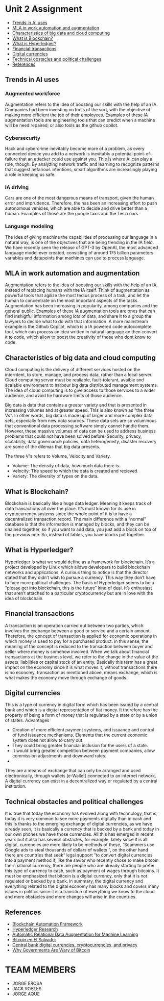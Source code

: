 # Unit 2 Assignment

- [Trends in AI uses](#Trends-in-AI-uses)
- [MLA in work automation and augmentation](#MLA-in-work-automation-and-augmentation)
- [Characteristics of big data and cloud computing](#Characteristics-of-big-data-and-cloud-computing)
- [What is Blockchain?](#What-is-Blockchain?)
- [What is Hyperledger?](#What-is-Hyperledger?)
- [Financial transactions](#Financial-transactions)
- [Digital currencies](#Digital-currencies)
- [Technical obstacles and political challenges](#Technical-obstacles-and-political-challenges)
- [References](#References)

## Trends in AI uses
### Augmented workforce
Augmentation refers to the idea of boosting our skills with the help of an IA. Companies had been investing on tools of the sort, with the objective of making more efficient the job of their employees. Examples of these IA augmentation tools are engineering tools that can predict when a machine will be need repaired; or also tools as the github copilot.

### Cybersecurity
Hack and cybercrime inevitably become more of a problem, as every connected device you add to a network is inevitably a potential point-of-failure that an attacker could use against you. This is where AI can play a role, though. By analyzing network traffic and learning to recognize patterns that suggest nefarious intentions, smart algorithms are increasingly playing a role in keeping us safe.

### IA driving
Cars are one of the most dangerous means of transport, given the human error and imprudence. Therefore, the has been an increasing effort to push autonomous vehicles, which are able to decide and drive better than a human. Examples of those are the google taxis and the Tesla cars. 

### Language modeling
The idea of giving machine the capabilities of processing our language in a natural way, is one of the objectives that are being trending in the IA field. 
We have recently seen the release of GPT-3 by OpenAI, the most advanced language model ever created, consisting of around 175 billion parameters variables and datapoints that machines can use to process language.


## MLA in work automation and augmentation
Augmentation refers to the idea of boosting our skills with the help of an IA, instead of replacing humans with the IA itself. Think of augmentation as powerful tools that agilize the most tedius process of a task, and let the human to concentrate on the most important aspects of the tasks. Augmentation has been increasing in popularity, among companies and the general public. Examples of these IA augmentation tools are ones that can find inshigtful information among lots of data, and share it to a group the lawyers to decide what to do with that information. A more mainstream example is the Github Copilot, which is a IA powered code autocomplete tool, which can process an idea written in natural language an then convert it to code, which allow to boost the creativity of those who dont know to code.


## Characteristics of big data and cloud computing
Cloud computing is the delivery of different services hosted on the interntent, to store, manage, and process data, rather than a local server. Cloud computing server must be realiable, fault-tolerant, avaible and scalable environment to harbour big data distributed management systems. The idea of cloud computing is to give access to those services to a wider audience, and avoid he hardware limits of those audience.

Big data is data that contains a greater variety and that is presented in increasing volumes and at greater speed. This is also known as "the three Vs". In other words, big data is made up of larger and more complex data sets, especially from new data sources. These data sets are so voluminous that conventional data processing software simply cannot handle them. However, these massive volumes of data can be used to address business problems that could not have been solved before. Security, privacy, scalability, data governance policies, data heterogeneity, disaster recovery are some of the dilemas that big data presents.

The three V's refers to Volume, Velocity and Variety.

- Volume: The density of data, how much data there is.
- Velocity: The speed to which the data is created and recieved.
- Variety:  The diversity of types on the data.

## What is Blockchain?
Blockchain is basically like a huge data ledger. Meaning it keeps track of data transactions all over the place. It’s most known for its use in cryptocurrency systems since the whole point of it is to have a decentralized transaction record. The main difference with a “normal” database is that the information is managed by blocks, and they can be chained together, so if you want to add data, you just add a block on top of the previous one. So, instead of tables, you have blocks put together.
## What is Hyperledger?
Hyperledger is what we would define as a framework for blockchain. It’s a project developed by Linux which allows developers to build blockchain networks and applications. A curious thing to notice is that the director stated that they didn’t wish to pursue a currency. This way they don’t have to face more political challenges. The basis of Hyperledger seems to be a “please get into blockchain, this is the future” kind of deal. It’s enthusiast that aren’t attached to a particular cryptocurrency but are in love with the idea of blockchain.
## Financial transactions
A transaction is an operation carried out between two parties, which involves the exchange between a good or service and a certain amount. Therefore, the concept of transaction is applied for economic operations in which money is used to pay for a purchased product. In this sense, the meaning of the concept is reduced to the transaction between buyer and seller where money is somehow involved. When we talk about financial transactions at the business level, we refer to the change in the value of the assets, liabilities or capital stock of an entity. Basically this term has a great impact on the economy since it is what moves it, without transactions there is no economy, transaction as mentioned above, means exchange, which is what makes the economy move through exchange of goods.

## Digital currencies
This is a type of currency in digital form which has been issued by a central bank and which is a digital representation of fiat money. It therefore has the property of being a form of money that is regulated by a state or by a union of states.
Advantages
- Creation of more efficient payment systems, and issuance and control of fund issuance mechanisms. Elements that the current economic system does not allow to carry out.
- They could bring greater financial inclusion for the users of a state. 
- It would bring greater competition between payment companies, allow commission adjustments and downward rates.
- 
They are a means of exchange that can only be arranged and used electronically, through wallets (e-Wallet) connected to an internet network. A digital currency can exist in a decentralized way or regulated by a central institution.

## Technical obstacles and political challenges
It is true that today the economy has evolved along with technology, that is, today it is very common to see more payments digitally than in cash and this is thanks to the emerging exchange of digital currencies, as we have already seen, it is basically a currency that is backed by a bank and today in our own phones we have those currencies. All this has emerged in recent years but it also has several obstacles, for example, lately since it is all digital, currencies are more likely to be methods of these, “Scammers use Google ads to steal thousands of dollars of wallets ”, on the other hand there are countries that seek“ legal support ”to convert digital currencies into a payment method if, like the savior who recently chose to make bitcoin their national currency, there are people who are already starting to prefer this type of currency to cash, such as payment of wages through bitcoins. It must be emphasized that bitcoin is a digital currency, only that it is not regulated or backed by a bank. In summary, the digital currency and everything related to the digital economy has many blocks and covers many issues in politics since it is a transition of everything we know to the cloud and more obstacles and more changes will arise in the countries.
## References
- [Blockchain Automation Framework](https://blockchain-automation-framework.readthedocs.io/en/latest/introduction.html)
- [Hyperledger Research](https://www.hyperledger.org/learn/research)
- [Automatic Relational Data Augmentation for Machine Learning](https://arxiv.org/pdf/2003.09758.pdf)
- [Bitcoin en El Salvador](https://es.digitaltrends.com/tendencias/moneda-digital-dinero-virtual-criptomoneda/)
- [Central bank digital currencies, cryptocurrencies, and privacy](https://voxeu.org/article/central-bank-digital-currencies-cryptocurrencies-and-privacy)
- [Why Governments Are Wary of Bitcoin](https://www.investopedia.com/articles/forex/042015/why-governments-are-afraid-bitcoin.asp)

# TEAM MEMBERS
- JORGE EROSA
- JACK ROBLES
- JORGE AQUE

